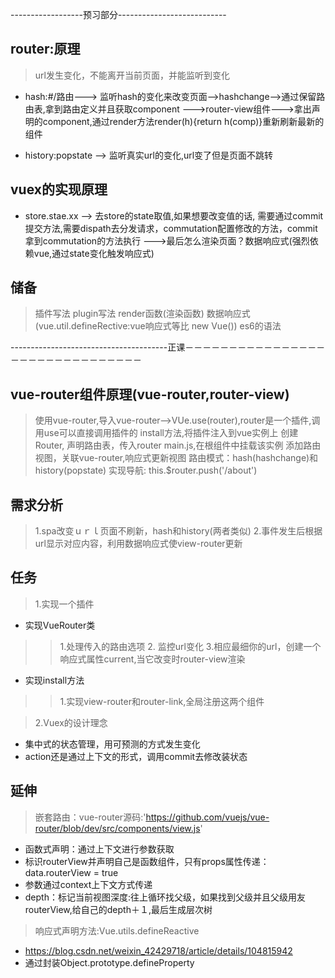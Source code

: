 ------------------预习部分---------------------------
## router:原理
> url发生变化，不能离开当前页面，并能监听到变化
+ hash:#/路由---> 监听hash的变化来改变页面-->hashchange-->通过保留路由表,拿到路由定义并且获取component
--->router-view组件--->拿出声明的component,通过render方法render(h){return h(comp)}重新刷新最新的组件

+ history:popstate --> 监听真实url的变化,url变了但是页面不跳转

## vuex的实现原理
+ store.stae.xx  --> 去store的state取值,如果想要改变值的话,
需要通过commit提交方法,需要dispath去分发请求，commutation配置修改的方法，commit拿到commutation的方法执行
--->最后怎么渲染页面？数据响应式(强烈依赖vue,通过state变化触发响应式)

## 储备
>插件写法 plugin写法
>render函数(渲染函数)
>数据响应式(vue.util.defineRective:vue响应式等比 new Vue())
> es6的语法


---------------------------------------正课－－－－－－－－－－－－－－－－－－－－－－－－－－－－－－－

## vue-router组件原理(vue-router,router-view)
> 使用vue-router,导入vue-router-->VUe.use(router),router是一个插件,调用use可以直接调用插件的
install方法,将插件注入到vue实例上
> 创建 Router, 声明路由表，传入router
> main.js,在根组件中挂载该实例
> 添加路由视图，关联vue-router,响应式更新视图
> 路由模式：hash(hashchange)和history(popstate)
> 实现导航:<router-link to='/about'></router-link> this.$router.push('/about')

## 需求分析
> 1.spa改变ｕｒｌ页面不刷新，hash和history(两者类似)
> 2.事件发生后根据url显示对应内容，利用数据响应式使view-router更新

## 任务
> 1.实现一个插件
+ 实现VueRouter类
 >> 1.处理传入的路由选项
 >> 2. 监控url变化
 >> 3.相应最细你的url，创建一个响应式属性current,当它改变时router-view渲染
+ 实现install方法
 >> 1.实现view-router和router-link,全局注册这两个组件
 
> 2.Vuex的设计理念
+ 集中式的状态管理，用可预测的方式发生变化
+ action还是通过上下文的形式，调用commit去修改装状态



## 延伸
> 嵌套路由：vue-router源码:'https://github.com/vuejs/vue-router/blob/dev/src/components/view.js'
+ 函数式声明：通过上下文进行参数获取
+ 标识routerView并声明自己是函数组件，只有props属性传递：data.routerView = true
+ 参数通过context上下文方式传递
+ depth：标记当前视图深度:往上循环找父级，如果找到父级并且父级用友routerView,给自己的depth＋１,最后生成层次树


> 响应式声明方法:Vue.utils.defineReactive
+ https://blog.csdn.net/weixin_42429718/article/details/104815942
+ 通过封装Object.prototype.defineProperty
